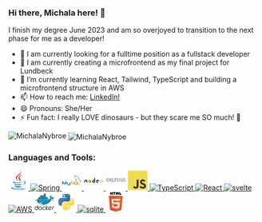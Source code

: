 ### Hi there, Michala here! 👋

I finish my degree June 2023 and am so overjoyed to transition to the next phase for me as a developer!

- 👀 I am currently looking for a fulltime position as a fullstack developer
- 🔭 I am currently creating a microfrontend as my final project for Lundbeck
- 🌱 I’m currently learning React, Tailwind, TypeScript and building a microfrontend structure in AWS
- 📫 How to reach me: [LinkedIn!](https://www.linkedin.com/in/michalanybroe)
- 😄 Pronouns: She/Her
- ⚡ Fun fact: I really LOVE dinosaurs - but they scare me SO much! 🦖

<p><img align="left" src="https://github-readme-stats.vercel.app/api/top-langs?username=MichalaNybroe&show_icons=true&locale=en&layout=compact" alt="MichalaNybroe" /></p>

<p>&nbsp;<img align="center" src="https://github-readme-stats.vercel.app/api?username=MichalaNybroe&show_icons=true&locale=en" alt="MichalaNybroe" /></p>

<h3 align="left">Languages and Tools:</h3>
<p align="left">
   <a href="https://www.java.com" target="_blank" rel="noreferrer"> <img src="https://raw.githubusercontent.com/devicons/devicon/master/icons/java/java-original.svg" alt="java" width="40" height="40"/> </a>
  <a href="https://spring.io" target="_blank" rel="noreferrer"> <img src="https://cdn.jsdelivr.net/gh/devicons/devicon/icons/spring/spring-original.svg" alt="Spring" width="40" height="40"/> </a>
    <a href="https://www.mysql.com/" target="_blank" rel="noreferrer"> <img src="https://raw.githubusercontent.com/devicons/devicon/master/icons/mysql/mysql-original-wordmark.svg" alt="mysql" width="40" height="40"/> </a>
  <a href="https://nodejs.org" target="_blank" rel="noreferrer"> <img src="https://raw.githubusercontent.com/devicons/devicon/master/icons/nodejs/nodejs-original-wordmark.svg" alt="nodejs" width="40" height="40"/> </a>
  <a href="https://expressjs.com" target="_blank" rel="noreferrer"> <img src="https://raw.githubusercontent.com/devicons/devicon/master/icons/express/express-original-wordmark.svg" alt="express" width="40" height="40"/> </a>
  <a href="https://developer.mozilla.org/en-US/docs/Web/JavaScript" target="_blank" rel="noreferrer"> <img src="https://raw.githubusercontent.com/devicons/devicon/master/icons/javascript/javascript-original.svg" alt="javascript" width="40" height="40"/> </a>
  <a href="https://typescriptlang.org" target="_blank" rel="noreferrer"> <img src="https://icongr.am/devicon/typescript-original.svg?size=128&color=currentColor" alt="TypeScript" width="40" height="40"/> </a>
   <a href="https://react.com" target="_blank" rel="noreferrer"> <img src="https://icongr.am/devicon/react-original.svg?size=128&color=currentColor" alt="React" width="40" height="40"/> </a>
  <a href="https://svelte.dev" target="_blank" rel="noreferrer"> <img src="https://upload.wikimedia.org/wikipedia/commons/1/1b/Svelte_Logo.svg" alt="svelte" width="40" height="40"/> </a>
      <a href="https://aws.com" target="_blank" rel="noreferrer"> <img src="https://icongr.am/devicon/amazonwebservices-original.svg?size=128&color=currentColor" alt="AWS" width="40" height="40"/> </a>
  <a href="https://www.docker.com/" target="_blank" rel="noreferrer"> <img src="https://raw.githubusercontent.com/devicons/devicon/master/icons/docker/docker-original-wordmark.svg" alt="docker" width="40" height="40"/> </a>
   <a href="https://www.python.org" target="_blank" rel="noreferrer"> <img src="https://raw.githubusercontent.com/devicons/devicon/master/icons/python/python-original.svg" alt="python" width="40" height="40"/> </a>
  <a href="https://www.sqlite.org/" target="_blank" rel="noreferrer"> <img src="https://www.vectorlogo.zone/logos/sqlite/sqlite-icon.svg" alt="sqlite" width="40" height="40"/> </a>
   <a href="https://www.w3.org/html/" target="_blank" rel="noreferrer"> <img src="https://raw.githubusercontent.com/devicons/devicon/master/icons/html5/html5-original-wordmark.svg" alt="html5" width="40" height="40"/> </a>
</p>

<!--

Here are some ideas to get you started:

- 🔭 I’m currently working on ...
- 👯 I’m looking to collaborate on ...
- 🤔 I’m looking for help with ...
- 💬 Ask me about ...
-->
